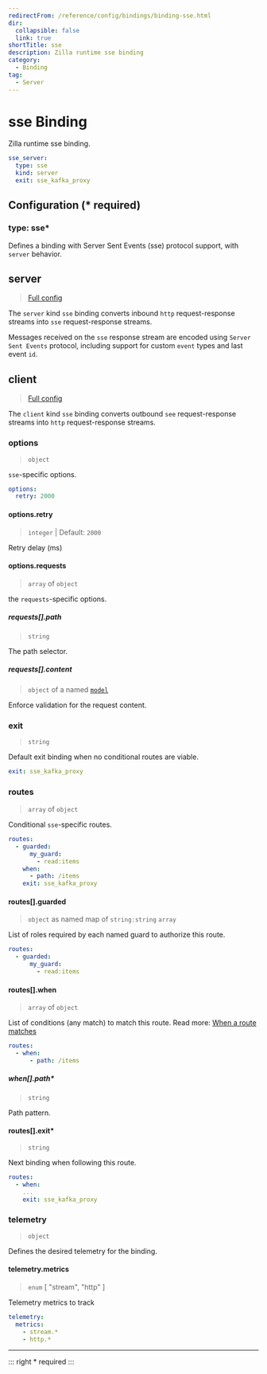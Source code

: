 ```yaml
---
redirectFrom: /reference/config/bindings/binding-sse.html
dir:
  collapsible: false
  link: true
shortTitle: sse
description: Zilla runtime sse binding
category:
  - Binding
tag:
  - Server
---
```


# sse Binding

Zilla runtime sse binding.

```yaml {2}
sse_server:
  type: sse
  kind: server
  exit: sse_kafka_proxy
```

## Configuration (\* required)

### type: sse\*

Defines a binding with Server Sent Events (sse) protocol support, with `server` behavior.

## server

> [Full config](./server.md)

The `server` kind `sse` binding converts inbound `http` request-response streams into `sse` request-response streams.

Messages received on the `sse` response stream are encoded using `Server Sent Events` protocol, including support for custom `event` types and last event `id`.

## client

> [Full config](./client.md)

The `client` kind `sse` binding converts outbound `see` request-response streams into `http` request-response streams.

### options

> `object`

`sse`-specific options.

```yaml
options:
  retry: 2000
```

#### options.retry

> `integer` | Default: `2000`

Retry delay (ms)

#### options.requests

> `array` of `object`

the `requests`-specific options.

##### requests[].path

> `string`

The path selector.

##### requests[].content

> `object` of a named [`model`](../models/)

Enforce validation for the request content.

### exit

> `string`

Default exit binding when no conditional routes are viable.

```yaml
exit: sse_kafka_proxy
```

### routes

> `array` of `object`

Conditional `sse`-specific routes.

```yaml
routes:
  - guarded:
      my_guard:
        - read:items
    when:
      - path: /items
    exit: sse_kafka_proxy
```

#### routes[].guarded

> `object` as named map of `string:string` `array`

List of roles required by each named guard to authorize this route.

```yaml
routes:
  - guarded:
      my_guard:
        - read:items
```

#### routes[].when

> `array` of `object`

List of conditions (any match) to match this route.
Read more: [When a route matches](../../../../concepts/bindings.md#when-a-route-matches)

```yaml
routes:
  - when:
      - path: /items
```

##### when[].path\*

> `string`

Path pattern.

#### routes[].exit\*

> `string`

Next binding when following this route.

```yaml
routes:
  - when:
    ...
    exit: sse_kafka_proxy
```

### telemetry

> `object`

Defines the desired telemetry for the binding.

#### telemetry.metrics

> `enum` [ "stream", "http" ]

Telemetry metrics to track

```yaml
telemetry:
  metrics:
    - stream.*
    - http.*
```

---

::: right
\* required
:::
